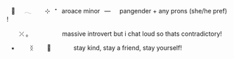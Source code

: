 ⠀🌈⠀⠀𓂃⠀⠀⠀⊹⠀⁺⠀aroace minor⠀—⠀⠀pangender + any prons (she/he pref) !

⠀ ⠀ 
⤫ ｡ ⠀⠀⠀⠀⠀⠀⠀massive introvert but i chat loud so thats contradictory!

⠀⭑⠀⠀   ⠀ᛝ⠀⠀⠀🌼⠀⠀⠀⠀⠀stay kind, stay a friend, stay yourself!
